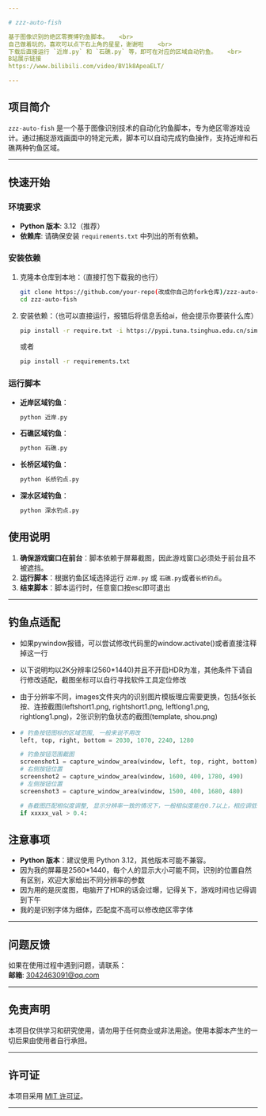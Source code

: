 ```yaml
---

# zzz-auto-fish

基于图像识别的绝区零赛博钓鱼脚本。   <br>
自己做着玩的，喜欢可以点下右上角的星星，谢谢啦    <br>
下载后直接运行 `近岸.py` 和 `石礁.py` 等，即可在对应的区域自动钓鱼。   <br>
B站展示链接
https://www.bilibili.com/video/BV1k8ApeaELT/ 

---
```


## 项目简介

`zzz-auto-fish` 是一个基于图像识别技术的自动化钓鱼脚本，专为绝区零游戏设计。通过捕捉游戏画面中的特定元素，脚本可以自动完成钓鱼操作，支持近岸和石礁两种钓鱼区域。

---

## 快速开始

### 环境要求

- **Python 版本**: 3.12（推荐）
- **依赖库**: 请确保安装 `requirements.txt` 中列出的所有依赖。

### 安装依赖

1. 克隆本仓库到本地：（直接打包下载我的也行）
   ```bash
   git clone https://github.com/your-repo(改成你自己的fork仓库)/zzz-auto-fish.git
   cd zzz-auto-fish
   ```
2. 安装依赖：（也可以直接运行，报错后将信息丢给ai，他会提示你要装什么库）
   ```bash
   pip install -r require.txt -i https://pypi.tuna.tsinghua.edu.cn/simple
   ```
    或者
   ```bash
   pip install -r requirements.txt 
   ```


### 运行脚本

- **近岸区域钓鱼**：
  ```bash
  python 近岸.py
  ```
- **石礁区域钓鱼**：
  
  ```bash
  python 石礁.py
  ```

- **长桥区域钓鱼**：

  ```bash
  python 长桥钓点.py
  ```

- **深水区域钓鱼**：

  ```bash
  python 深水钓点.py
  ```


## 使用说明

1. **确保游戏窗口在前台**：脚本依赖于屏幕截图，因此游戏窗口必须处于前台且不被遮挡。
2. **运行脚本**：根据钓鱼区域选择运行 `近岸.py` 或 `石礁.py`或者`长桥钓点`。
3. **结束脚本**：脚本运行时，任意窗口按esc即可退出

---

## 钓鱼点适配

- 如果pywindow报错，可以尝试修改代码里的window.activate()或者直接注释掉这一行

- 以下说明均以2K分辨率(2560*1440)并且不开启HDR为准，其他条件下请自行修改适配，截图坐标可以自行寻找软件工具定位修改

- 由于分辨率不同，images文件夹内的识别图片模板理应需要更换，包括4张长按、连按截图(leftshort1.png, rightshort1.png, leftlong1.png, rightlong1.png)，2张识别钓鱼状态的截图(template, shou.png)

- ```python
  # 钓鱼按钮图标的区域范围, 一般来说不用改
  left, top, right, bottom = 2030, 1070, 2240, 1280
  
  # 钓鱼按钮范围截图
  screenshot1 = capture_window_area(window, left, top, right, bottom)
  # 右侧按钮位置
  screenshot2 = capture_window_area(window, 1600, 400, 1780, 490)
  # 左侧按钮位置
  screenshot3 = capture_window_area(window, 1500, 400, 1680, 480)
  
  # 各截图匹配相似度调整, 显示分辨率一致的情况下，一般相似度能在0.7以上，相应调低一点也行，留意运行时控制台的print信息调整
  if xxxxx_val > 0.4:
  ```

## 注意事项

- **Python 版本**：建议使用 Python 3.12，其他版本可能不兼容。
- 因为我的屏幕是2560*1440，每个人的显示大小可能不同，识别的位置自然有区别，欢迎大家给出不同分辨率的参数
- 因为用的是灰度图，电脑开了HDR的话会过曝，记得关下，游戏时间也记得调到下午
- 我的是识别字体为细体，匹配度不高可以修改绝区零字体
---

## 问题反馈

如果在使用过程中遇到问题，请联系：  
**邮箱**: 3042463091@qq.com

---

## 免责声明

本项目仅供学习和研究使用，请勿用于任何商业或非法用途。使用本脚本产生的一切后果由使用者自行承担。

---

## 许可证

本项目采用 [MIT 许可证](LICENSE)。

---
